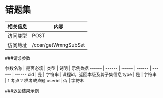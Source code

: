 
# 错题集
 相关信息 | 内容
 ------ | ------
 访问类型 | POST
 访问地址 | /cour/getWrongSubSet

###请求参数

 参数名称 | 是否必填 | 类型 | 说明 | 示例数据
 ------ | ------ | ------ | ------ | ------ | ------
 cid | 是 | 字符串 | 课程id，返回本级及其子集信息
 type | 是 | 字符串 | 1 考点 2 模考或真题
 userid | 否 | 字符串 

###返回结果示例

```javascript
